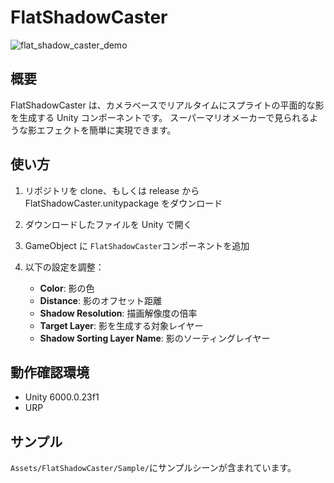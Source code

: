 # FlatShadowCaster

![flat_shadow_caster_demo](https://github.com/user-attachments/assets/0f900e78-0d29-4c54-9f6d-2a4ced0c2905)

## 概要

FlatShadowCaster は、カメラベースでリアルタイムにスプライトの平面的な影を生成する Unity コンポーネントです。
スーパーマリオメーカーで見られるような影エフェクトを簡単に実現できます。

## 使い方

1. リポジトリを clone、もしくは release から FlatShadowCaster.unitypackage をダウンロード
2. ダウンロードしたファイルを Unity で開く
3. GameObject に `FlatShadowCaster`コンポーネントを追加
4. 以下の設定を調整：

   - **Color**: 影の色
   - **Distance**: 影のオフセット距離
   - **Shadow Resolution**: 描画解像度の倍率
   - **Target Layer**: 影を生成する対象レイヤー
   - **Shadow Sorting Layer Name**: 影のソーティングレイヤー

## 動作確認環境

- Unity 6000.0.23f1
- URP

## サンプル

`Assets/FlatShadowCaster/Sample/`にサンプルシーンが含まれています。
